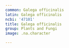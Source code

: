 ```yaml
---
common: Galega officinalis
latin: Galega officinalis
ncbi: '47101'
title: Galega officinalis
group: Plants and Fungi
image: .na.character

---
```

